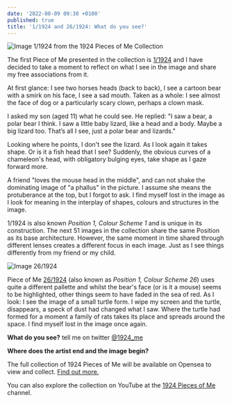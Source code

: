 ```yaml
---
date: '2022-08-09 09:30 +0100'
published: true
title: '1/1924 and 26/1924: What do you see?'
---
```

![Image 1/1924 from the 1924 Pieces of Me Collection]({{site.baseurl}}/img/S5P1C1.png)

The first Piece of Me presented in the collection is [1/1924](https://opensea.io/assets/ethereum/0x495f947276749ce646f68ac8c248420045cb7b5e/64162533542198579898252916190583583845604629893829087458582975542382854930433 "Link to 1/1924 on Opensea") and I have decided to take a moment to reflect on what I see in the image and share my free associations from it.

At first glance: I see two horses heads (back to back), I see a cartoon bear with a smirk on his face, I see a sad mouth. Taken as a whole: I see almost the face of dog or a particularly scary clown, perhaps a clown mask. 

I asked my son (aged 11) what he could see. He replied: "I saw a bear, a polar bear I think. I saw a little baby lizard, like a head and a body. Maybe a big lizard too. That’s all I see, just a polar bear and lizards."

Looking where he points, I don't see the lizard. As I look again it takes shape. Or is it a fish head that I see? Suddenly, the obvious curves of a chameleon's head, with obligatory bulging eyes, take shape as I gaze forward more.

A friend "loves the mouse head in the middle", and can not shake the dominating image of "a phallus" in the picture. I assume she means the protuberance at the top, but I forgot to ask. I find myself lost in the image as I look for meaning in the interplay of shapes, colours and structures in the image.

1/1924 is also known _Position 1, Colour Scheme 1_ and is unique in its construction. The next 51 images in the collection share the same Position as its base architecture. However, the same moment in time shared through different lenses creates a different focus in each image. Just as I see things differently from my friend or my child.

![Image 26/1924]({{site.baseurl}}/img/S5P1Ir2.png)

Piece of Me [26/1924](https://opensea.io/assets/ethereum/0x495f947276749ce646f68ac8c248420045cb7b5e/64162533542198579898252916190583583845604629893829087458582975569870645624833 "Linke to 26/1924 on Opensea") (also known as _Position 1, Colour Scheme 26_) uses quite a different pallette and whilst the bear's face (or is it a mouse) seems to be highlighted, other things seem to have faded in the sea of red. As I look: I see the image of a small turtle form. I wipe my screen and the turtle, disappears, a speck of dust had changed what I saw. Where the turtle had formed for a moment a family of rats takes its place and spreads around the space. I find myself lost in the image once again. 

**What do you see?** tell me on twitter [@1924_me](https://twitter.com/1924_me "Twitter for 1924 Pieces of Me")

**Where does the artist end and the image begin?**

The full collection of 1924 Pieces of Me will be available on Opensea to view and collect. [Find out more.](https://opensea.io/collection/1924piecesofme "Link to 1924 Pieces of Me collection on Opensea")

You can also explore the collection on YouTube at the [1924 Pieces of Me](https://www.youtube.com/channel/UCN0AC9XH3ED7TQBigOZYxrQ "Link to YouTube channel") channel.





